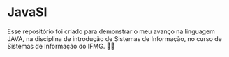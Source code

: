 #                                         JavaSI
Esse repositório foi criado para demonstrar o meu avanço na linguagem JAVA, na disciplina de introdução de Sistemas de Informação, no curso de Sistemas de Informação do IFMG. 👨‍💻
